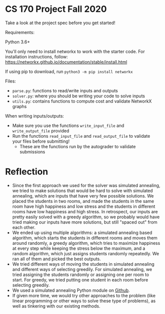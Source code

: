 # CS 170 Project Fall 2020

Take a look at the project spec before you get started!

Requirements:

Python 3.6+

You'll only need to install networkx to work with the starter code. For installation instructions, follow: https://networkx.github.io/documentation/stable/install.html

If using pip to download, run `python3 -m pip install networkx`


Files:
- `parse.py`: functions to read/write inputs and outputs
- `solver.py`: where you should be writing your code to solve inputs
- `utils.py`: contains functions to compute cost and validate NetworkX graphs

When writing inputs/outputs:
- Make sure you use the functions `write_input_file` and `write_output_file` provided
- Run the functions `read_input_file` and `read_output_file` to validate your files before submitting!
  - These are the functions run by the autograder to validate submissions

# Reflection

- Since the first approach we used for the solver was simulated annealing, we tried to make solutions that would be hard to solve with simulated annealing, which are inputs that have very few possible solutions. We placed the students in two rooms, and made the students in the same room have high happiness and low stress and the students in different rooms have low happiness and high stress. In retrospect, our inputs are pretty easily solved with a greedy algorithm, so we probably would have tried making our inputs have more solutions, but still "spaced out" from each other.
- We ended up using multiple algorithms: a simulated annealing based algorithm, which starts the students in different rooms and moves them around randomly, a greedy algorithm, which tries to maximize happiness at every step while keeping the stress below the maximum, and a random algorithm, which just assigns students randomly repeatedly. We ran all of them and picked the best outputs.
- We tried different ways of moving the students in simulated annealing and different ways of selecting greedily. For simulated annealing, we tried assigning the students randomly or assigning one per room to start. For greedy, we tried putting one student in each room before selecting greedily.
- We used a simulated annealing Python module on [Github](https://github.com/perrygeo/simanneal).
- If given more time, we would try other approaches to the problem (like linear programming or other ways to solve these type of problems), as well as tinkering with our existing methods.